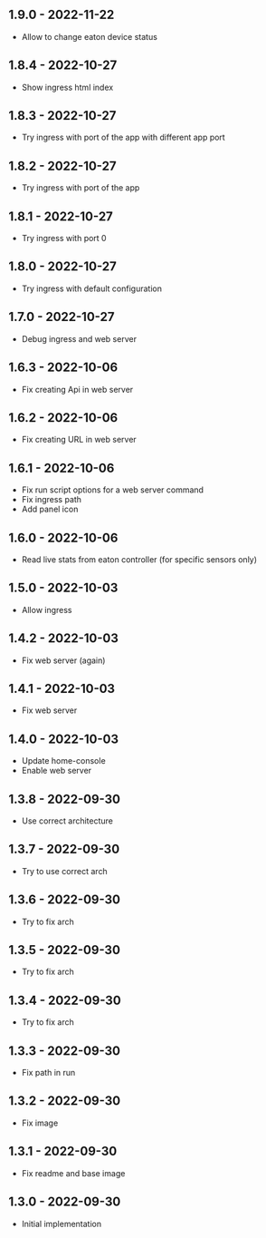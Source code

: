 ## 1.9.0 - 2022-11-22
- Allow to change eaton device status

## 1.8.4 - 2022-10-27
- Show ingress html index

## 1.8.3 - 2022-10-27
- Try ingress with port of the app with different app port

## 1.8.2 - 2022-10-27
- Try ingress with port of the app

## 1.8.1 - 2022-10-27
- Try ingress with port 0

## 1.8.0 - 2022-10-27
- Try ingress with default configuration

## 1.7.0 - 2022-10-27
- Debug ingress and web server

## 1.6.3 - 2022-10-06
- Fix creating Api in web server

## 1.6.2 - 2022-10-06
- Fix creating URL in web server

## 1.6.1 - 2022-10-06
- Fix run script options for a web server command
- Fix ingress path
- Add panel icon

## 1.6.0 - 2022-10-06
- Read live stats from eaton controller (for specific sensors only)

## 1.5.0 - 2022-10-03
- Allow ingress

## 1.4.2 - 2022-10-03
- Fix web server (again)

## 1.4.1 - 2022-10-03
- Fix web server

## 1.4.0 - 2022-10-03
- Update home-console
- Enable web server

## 1.3.8 - 2022-09-30
- Use correct architecture

## 1.3.7 - 2022-09-30
- Try to use correct arch

## 1.3.6 - 2022-09-30
- Try to fix arch

## 1.3.5 - 2022-09-30
- Try to fix arch

## 1.3.4 - 2022-09-30
- Try to fix arch

## 1.3.3 - 2022-09-30
- Fix path in run

## 1.3.2 - 2022-09-30
- Fix image

## 1.3.1 - 2022-09-30
- Fix readme and base image

## 1.3.0 - 2022-09-30
- Initial implementation
